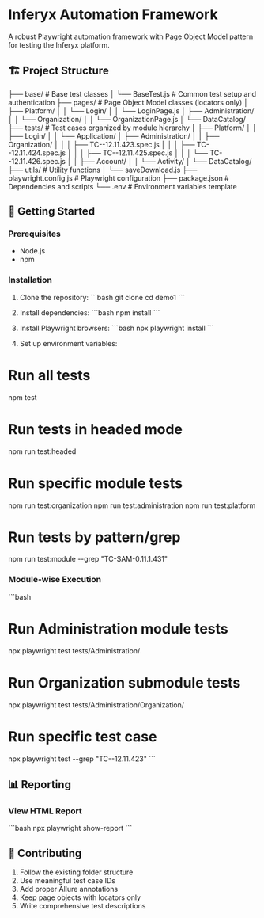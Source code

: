 # Inferyx Automation Framework

A robust Playwright automation framework with Page Object Model pattern for testing the Inferyx platform.

## 🏗️ Project Structure

├── base/ # Base test classes
│ └── BaseTest.js # Common test setup and authentication
├── pages/ # Page Object Model classes (locators only)
│ ├── Platform/
│ │ └── Login/
│ │ └── LoginPage.js
│ ├── Administration/
│ │ └── Organization/
│ │ └── OrganizationPage.js
│ └── DataCatalog/
├── tests/ # Test cases organized by module hierarchy
│ ├── Platform/
│ │ ├── Login/
│ │ └── Application/
│ ├── Administration/
│ │ ├── Organization/
│ │ │ ├── TC--12.11.423.spec.js
│ │ │ ├── TC--12.11.424.spec.js
│ │ │ ├── TC--12.11.425.spec.js
│ │ │ └── TC--12.11.426.spec.js
│ │ ├── Account/
│ │ └── Activity/
│ └── DataCatalog/
├── utils/ # Utility functions
│ └── saveDownload.js
├── playwright.config.js # Playwright configuration
├── package.json # Dependencies and scripts
└── .env # Environment variables template

## 🚀 Getting Started

### Prerequisites

- Node.js
- npm

### Installation

1. Clone the repository:
   \`\`\`bash
   git clone <repository-url>
   cd demo1
   \`\`\`

2. Install dependencies:
   \`\`\`bash
   npm install
   \`\`\`

3. Install Playwright browsers:
   \`\`\`bash
   npx playwright install
   \`\`\`

4. Set up environment variables:

# Run all tests

npm test

# Run tests in headed mode

npm run test:headed

# Run specific module tests

npm run test:organization
npm run test:administration
npm run test:platform

# Run tests by pattern/grep

 npm run test:module --grep "TC-SAM-0.11.1.431"
 
### Module-wise Execution

\`\`\`bash

# Run Administration module tests

npx playwright test tests/Administration/

# Run Organization submodule tests

npx playwright test tests/Administration/Organization/

# Run specific test case

npx playwright test --grep "TC--12.11.423"
\`\`\`

## 📊 Reporting

### View HTML Report

\`\`\`bash
npx playwright show-report
\`\`\`

## 🤝 Contributing

1. Follow the existing folder structure
2. Use meaningful test case IDs
3. Add proper Allure annotations
4. Keep page objects with locators only
5. Write comprehensive test descriptions

